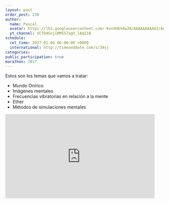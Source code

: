 ```yaml
---
layout: post
order_post: 230
author:
  name: Pascal
  avatar: https://lh3.googleusercontent.com/-KvnXHbV4wJ8/AAAAAAAAAAI/AAAAAAAAAnw/HUzzzNPZ7pY/s88-c-k-no/photo.jpg
  yt_channel: UCfD4GnjiRM557agV_lAqI1Q
schedule:
  cet_time: 2017-01-04 06:00:00 +0000
  international: http://timeanddate.com/s/34sj
categories:
public_participation: true
marathon: 2017
---
```

Estos son los temas que vamos a tratar:

- Mundo Onírico
- Imágenes mentales
- Frecuencias vibratorias en relación a la mente
- Ether
- Métodos de simulaciones mentales

<iframe width="475" height="267" src="https://www.youtube.com/embed/8b1eH3smvS4" frameborder="0" allowfullscreen></iframe>

